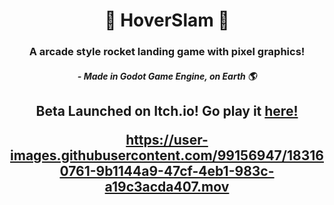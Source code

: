 <h1 align="center"> 🚀 HoverSlam 🚀 </h1>

<h3 align="center">A arcade style rocket landing game with pixel graphics!</h3>

<h4 align="center"> <i>- Made in Godot Game Engine, on Earth 🌎</i></h4>

<h2 align="center"> Beta Launched on Itch.io! Go play it <a href="https://nbmaster.itch.io/hover-slam-x">here!</a>

https://user-images.githubusercontent.com/99156947/183160761-9b1144a9-47cf-4eb1-983c-a19c3acda407.mov

